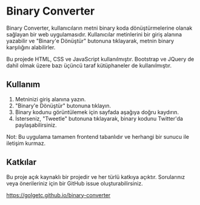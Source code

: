 # Binary Converter

Binary Converter, kullanıcıların metni binary koda dönüştürmelerine olanak sağlayan bir web uygulamasıdır. Kullanıcılar metinlerini bir giriş alanına yazabilir ve "Binary'e Dönüştür" butonuna tıklayarak, metnin binary karşılığını alabilirler.

Bu projede HTML, CSS ve JavaScript kullanılmıştır. Bootstrap ve JQuery de dahil olmak üzere bazı üçüncü taraf kütüphaneler de kullanılmıştır.

## Kullanım

1. Metninizi giriş alanına yazın.
2. "Binary'e Dönüştür" butonuna tıklayın.
3. Binary kodunu görüntülemek için sayfada aşağıya doğru kaydırın.
4. İsterseniz, "Tweetle" butonuna tıklayarak, binary kodunu Twitter'da paylaşabilirsiniz.

Not: Bu uygulama tamamen frontend tabanlıdır ve herhangi bir sunucu ile iletişim kurmaz.

## Katkılar

Bu proje açık kaynaklı bir projedir ve her türlü katkıya açıktır. Sorularınız veya önerileriniz için bir GitHub issue oluşturabilirsiniz.

https://golgetc.github.io/binary-converter
